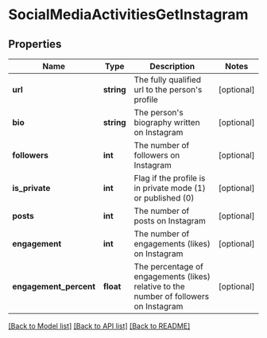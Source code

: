 # SocialMediaActivitiesGetInstagram

## Properties
Name | Type | Description | Notes
------------ | ------------- | ------------- | -------------
**url** | **string** | The fully qualified url to the person&#39;s profile | [optional] 
**bio** | **string** | The person&#39;s biography written on Instagram | [optional] 
**followers** | **int** | The number of followers on Instagram | [optional] 
**is_private** | **int** | Flag if the profile is in private mode (1) or published (0) | [optional] 
**posts** | **int** | The number of posts on Instagram | [optional] 
**engagement** | **int** | The number of engagements (likes) on Instagram | [optional] 
**engagement_percent** | **float** | The percentage of engagements (likes) relative to the number of followers on Instagram | [optional] 

[[Back to Model list]](../README.md#documentation-for-models) [[Back to API list]](../README.md#documentation-for-api-endpoints) [[Back to README]](../README.md)


